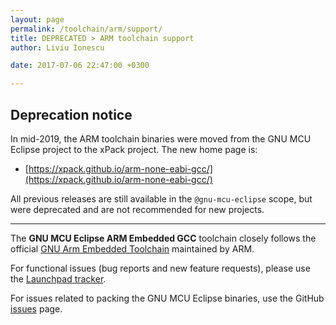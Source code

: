 ```yaml
---
layout: page
permalink: /toolchain/arm/support/
title: DEPRECATED > ARM toolchain support
author: Liviu Ionescu

date: 2017-07-06 22:47:00 +0300

---
```


## Deprecation notice

In mid-2019, the ARM toolchain binaries were moved from the GNU MCU Eclipse
project to the xPack project. The new home page is:

* [https://xpack.github.io/arm-none-eabi-gcc/](https://xpack.github.io/arm-none-eabi-gcc/)

All previous releases are still available in the `@gnu-mcu-eclipse` scope,
but were deprecated and are not recommended for new projects.

___

The **GNU MCU Eclipse ARM Embedded GCC** toolchain closely follows the official [GNU Arm Embedded Toolchain](https://developer.arm.com/open-source/gnu-toolchain/gnu-rm) maintained by ARM.

For functional issues (bug reports and new feature requests), please use the [Launchpad tracker](https://bugs.launchpad.net/gcc-arm-embedded).

For issues related to packing the GNU MCU Eclipse binaries, use the GitHub [issues](https://github.com/gnu-mcu-eclipse/arm-none-eabi-gcc/issues) page.

